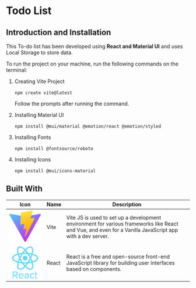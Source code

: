 # Todo List

## Introduction and Installation

This To-do list has been developed using __React and Material UI__ and uses Local Storage to store data.

To run the project on your machine, run the following commands on the terminal:
1. Creating Vite Project
   ```
   npm create vite@latest
   ```
   Follow the prompts after running the command.
   
2. Installing Material UI
   ```
   npm install @mui/material @emotion/react @emotion/styled
   ```

3. Installing Fonts
   ```
   npm install @fontsource/roboto
   ```

4. Installing Icons
   ```
   npm install @mui/icons-material
   ```

## Built With
| Icon | Name | Description |
| --- | --- | --- |
|![Vite](https://raw.githubusercontent.com/devicons/devicon/master/icons/vitejs/vitejs-original.svg)|Vite|Vite JS is used to set up a development environment for various frameworks like React and Vue, and even for a Vanilla JavaScript app with a dev server.|
|![React](https://raw.githubusercontent.com/devicons/devicon/master/icons/react/react-original-wordmark.svg)|React|React is a free and open-source front-end JavaScript library for building user interfaces based on components.|
